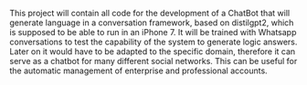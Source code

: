 This project will contain all code for the development of a ChatBot that
will generate language in a conversation framework, based on distilgpt2,
which is supposed to be able to run in an iPhone 7. It will be trained
with Whatsapp conversations to test the capability of the system to generate
logic answers. Later on it would have to be adapted to the specific domain,
therefore it can serve as a chatbot for many different social networks. This
can be useful for the automatic management of enterprise and professional
accounts.

